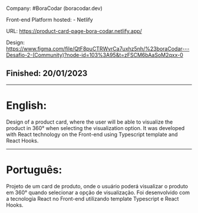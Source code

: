 ###

Company: #BoraCodar (boracodar.dev)

Front-end Platform hosted: - Netlify

URL: https://product-card-page-bora-codar.netlify.app/

Design: https://www.figma.com/file/QtF8puCTRWvrCa7uxhz5nh/%23boraCodar---Desafio-2-(Community)?node-id=103%3A95&t=zFSCM6bAaSoM2qxx-0

## Finished: 20/01/2023

---

# English:

Design of a product card, where the user will be able to visualize the product in 360° when selecting the visualization option. It was developed with React technology on the Front-end using Typescript template and React Hooks.

---

# Português:

Projeto de um card de produto, onde o usuário poderá visualizar o produto em 360° quando selecionar a opção de visualização. Foi desenvolvido com a tecnologia React no Front-end utilizando template Typescript e React Hooks.

###
